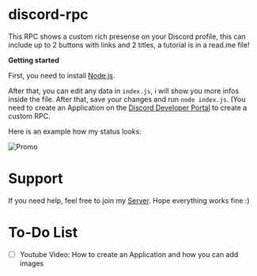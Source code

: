 # discord-rpc
This RPC shows a custom rich presense on your Discord profile, this can include up to 2 buttons with links and 2 titles, a tutorial is in a read.me file!


**Getting started**

First, you need to install [Node.js](https://nodejs.org/en/).

After that, you can edit any data in `index.js`, i will show you more infos inside the file. After that, save your changes and run `node index.js`.
(You need to create an Application on the [Discord Developer Portal](https://discord.com/developers/applications) to create a custom RPC. 

Here is an example how my status looks:




![Promo](https://cdn.discordapp.com/attachments/921882936121393194/925178180896182302/unknown.png "Status")


# Support
If you need help, feel free to join my [Server](https://discord.gg/saGwZtAGxJ). Hope everything works fine :)


# To-Do List

- [ ] Youtube Video: How to create an Application and how you can add images 

